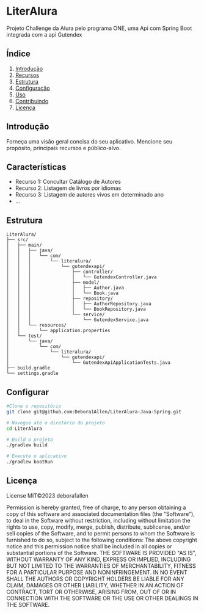 # LiterAlura

Projeto Challenge da Alura pelo programa ONE, uma Api com Spring Boot integrada com a api Gutendex

## Índice

1. [Introdução](#introdução)
2. [Recursos](#recursos)
3. [Estrutura](#estrutura)
4. [Configuração](#setup)
5. [Uso](#uso)
6. [Contribuindo](#contribuindo)
7. [Licença](#licença)

## Introdução

Forneça uma visão geral concisa do seu aplicativo. Mencione seu propósito, principais recursos e público-alvo.

## Características

- Recurso 1: Concultar Catálogo de Autores
- Recurso 2: Listagem de livros por idiomas
- Recurso 3: Listagem de autores vivos em determinado ano
- ...

## Estrutura

```
LiterAlura/
├── src/
│   ├── main/
│   │   ├── java/
│   │   │   └── com/
│   │   │       └── literalura/
│   │   │           └── gutendexapi/
│   │   │               ├── controller/
│   │   │               │   └── GutendexController.java
│   │   │               ├── model/
│   │   │               │   ├── Author.java
│   │   │               │   └── Book.java
│   │   │               ├── repository/
│   │   │               │   ├── AuthorRepository.java
│   │   │               │   └── BookRepository.java
│   │   │               └── service/
│   │   │                   └── GutendexService.java
│   │   └── resources/
│   │       └── application.properties
│   └── test/
│       └── java/
│           └── com/
│               └── literalura/
│                   └── gutendexapi/
│                       └── GutendexApiApplicationTests.java
├── build.gradle
└── settings.gradle

```

## Configurar

```bash
#Clone o repositório
git clone git@github.com:Debora1Allen/LiterAlura-Java-Spring.git

# Navegue até o diretório do projeto
cd LiterAlura

# Build o projeto
./gradlew build

# Execute o aplicativo
./gradlew bootRun
```

## Licença
License
MIT©2023 debora1allen

Permission is hereby granted, free of charge, to any person obtaining a copy of this software and associated documentation files (the "Software"), to deal in the Software without restriction, including without limitation the rights to use, copy, modify, merge, publish, distribute, sublicense, and/or sell copies of the Software, and to permit persons to whom the Software is furnished to do so, subject to the following conditions: The above copyright notice and this permission notice shall be included in all copies or substantial portions of the Software. THE SOFTWARE IS PROVIDED "AS IS", WITHOUT WARRANTY OF ANY KIND, EXPRESS OR IMPLIED, INCLUDING BUT NOT LIMITED TO THE WARRANTIES OF MERCHANTABILITY, FITNESS FOR A PARTICULAR PURPOSE AND NONINFRINGEMENT. IN NO EVENT SHALL THE AUTHORS OR COPYRIGHT HOLDERS BE LIABLE FOR ANY CLAIM, DAMAGES OR OTHER LIABILITY, WHETHER IN AN ACTION OF CONTRACT, TORT OR OTHERWISE, ARISING FROM, OUT OF OR IN CONNECTION WITH THE SOFTWARE OR THE USE OR OTHER DEALINGS IN THE SOFTWARE.